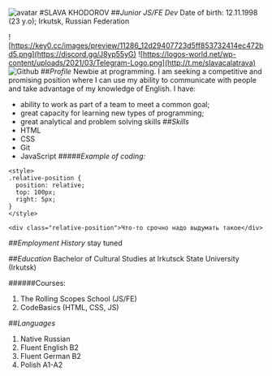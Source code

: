 ![avatar](https://vk.com/im?sel=256470956&w=history256470956_photo&z=photo230232166_457242997%2Fmail564977)
#SLAVA KHODOROV
##_Junior JS/FE Dev_
Date of birth: 12.11.1998 (23 y.o); 
Irkutsk, Russian Federation

![https://key0.cc/images/preview/11286_12d29407723d5ff853732414ec472bd5.png](https://discord.gg/J8yp55yG) 
![https://logos-world.net/wp-content/uploads/2021/03/Telegram-Logo.png](http://t.me/slavacalatrava)
![Github](https://github.com/SlavaCho)
##_Profile_
Newbie at programming. I am seeking a competitive and promising position where I can use my ability to communicate with people and take advantage of my knowledge of English. 
I have: 
* ability to work as part of a team to meet a common goal;
* great capacity for learning new types of programming;
* great analytical and problem solving skills
##_Skills_
* HTML
* CSS
* Git
* JavaScript
#####_Example of coding:_
``` 
<style>
.relative-position {
  position: relative;
  top: 100px;
  right: 5px;
}
</style>

<div class="relative-position">Что-то срочно надо выдумать такое</div>
```
##_Employment History_
stay tuned

##_Education_
Bachelor of Cultural Studies at Irkutsck State University (Irkutsk)

######Courses:
1. The Rolling Scopes School (JS/FE)
2. CodeBasics (HTML, CSS, JS)

##_Languages_
1. Native Russian
2. Fluent English B2
3. Fluent German B2
4. Polish A1-A2
